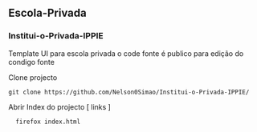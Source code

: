 ## Escola-Privada
### Institui-o-Privada-IPPIE

Template UI para escola privada o code fonte é publico para edição do condigo fonte

Clone projecto
```
git clone https://github.com/Nelson0Simao/Institui-o-Privada-IPPIE/
```
Abrir Index do projecto [ links ]
```
  firefox index.html
```
